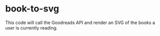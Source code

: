 # book-to-svg
This code will call the Goodreads API and render an SVG of the books a user is currently reading. 
